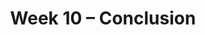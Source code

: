 ---
    title: Week 10 – Conclusion
    weekNumber: 10
    days:
      - date: 2021-11-30
        events:
          "**LEC 17**{: .label .label-lecture } [More Naive Bayes](../resources/lecture/lec17-filled.pdf) ([blank](../resources/lecture/lec17-blank.pdf)) ([code](http://datahub.ucsd.edu/user-redirect/git-sync?repo=https://github.com/dsc-courses/dsc40a-2021-fa&subPath=lectures/lec17/lec17.ipynb))":
      - date: 2021-12-1
        events:
          "**DISC 8**{: .label .label-disc} **[Probability Review (Optional)](../resources/groupwork/prob-review.pdf)** ([recording](https://campuswire.com/c/GF82D3B2E/feed/536))":
      - date: 2021-12-2
        events:
          "**LEC 18**{: .label .label-lecture } Review, Conclusion":
      - date: 2021-12-3
        events:
          "**HW 8**{: .label .label-hw } **[Naive Bayes (due 12/3)](http://datahub.ucsd.edu/user-redirect/git-sync?repo=https://github.com/dsc-courses/dsc40a-2021-fa&subPath=homeworks/hw08/hw08.ipynb)**":

---